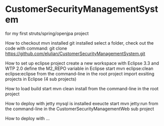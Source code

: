 CustomerSecurityManagementSystem
================================

for my first struts/spring/openjpa project

How to checkout 
    mvn installed
    git installed
    select a folder, check out the code with command: git clone https://github.com/elulian/CustomerSecurityManagementSystem.git

How to set up eclipse project
    create a new workspace with Eclipse 3.3 and WTP 2.0
    define the M2_REPO variable in Eclipse
    start mvn eclipse:clean eclipse:eclipse from the command-line in the root project
    import exsiting projects in Eclipse (4 sub projects)
    
How to load build
    start mvn clean install from the command-line in the root project

How to deploy with jetty
    mysql is installed
    exeucte 
    start mvn jetty:run from the command-line in the CustomerSecurityManagementWeb sub project

How to deploy with ...
    
